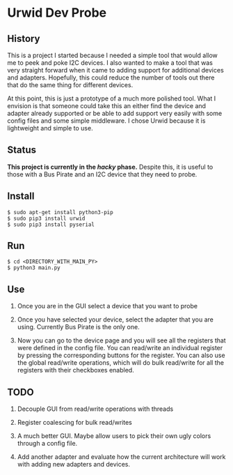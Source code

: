 # Urwid Dev Probe

## History

This is a project I started because I needed a simple tool that would allow me
to peek and poke I2C devices. I also wanted to make a tool that was very
straight forward when it came to adding support for additional devices and
adapters. Hopefully, this could reduce the number of tools out there that do the
same thing for different devices.

At this point, this is just a prototype of a much more polished tool. What I
envision is that someone could take this an either find the device and adapter
already supported or be able to add support very easily with some config files
and some simple middleware. I chose Urwid because it is lightweight and simple
to use.


## Status

**This project is currently in the *hacky* phase.** Despite this, it is useful to
those with a Bus Pirate and an I2C device that they need to probe.


## Install

    $ sudo apt-get install python3-pip
    $ sudo pip3 install urwid
    $ sudo pip3 install pyserial


## Run

    $ cd <DIRECTORY_WITH_MAIN_PY>
    $ python3 main.py


## Use

1. Once you are in the GUI select a device that you want to probe

2. Once you have selected your device, select the adapter that you are using.
Currently Bus Pirate is the only one.

3. Now you can go to the device page and you will see all the registers that
were defined in the config file. You can read/write an individual register by
pressing the corresponding buttons for the register. You can also use the global
read/write operations, which will do bulk read/write for all the registers with
their checkboxes enabled.

## TODO

1. Decouple GUI from read/write operations with threads

2. Register coalescing for bulk read/writes

3. A much better GUI. Maybe allow users to pick their own ugly colors through a 
config file.

4. Add another adapter and evaluate how the current architecture will work with 
adding new adapters and devices.
